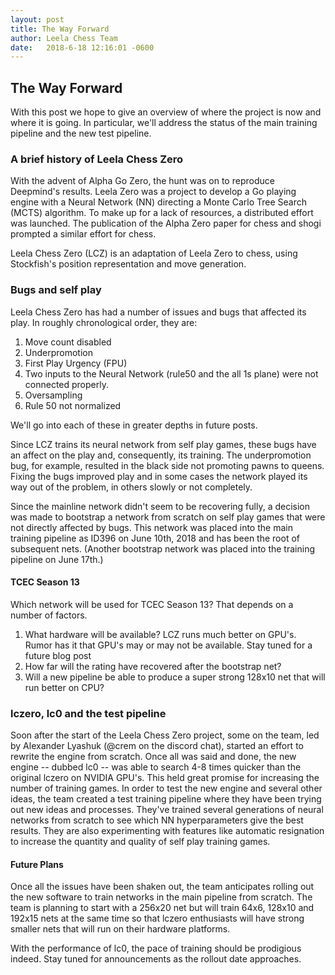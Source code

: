 ```yaml
---
layout: post
title: The Way Forward
author: Leela Chess Team
date:   2018-6-18 12:16:01 -0600
---
```


## The Way Forward

With this post we hope to give an overview of where the project is now and where it is going. In particular, we'll address the status of the main training pipeline and the new test pipeline.

### A brief history of Leela Chess Zero

With the advent of Alpha Go Zero, the hunt was on to reproduce Deepmind's results. Leela Zero was a project to develop a Go playing engine with a Neural Network (NN) directing a Monte Carlo Tree Search (MCTS) algorithm. To make up for a lack of resources, a distributed effort was launched. The publication of the Alpha Zero paper for chess and shogi prompted a similar effort for chess.

Leela Chess Zero (LCZ) is an adaptation of Leela Zero to chess, using Stockfish's position representation and move generation.

### Bugs and self play

Leela Chess Zero has had a number of issues and bugs that affected its play. In roughly chronological order, they are:
<!--more-->

1. Move count disabled
2. Underpromotion
3. First Play Urgency (FPU)
4. Two inputs to the Neural Network (rule50 and the all 1s plane) were not connected properly.
5. Oversampling
6. Rule 50 not normalized

We'll go into each of these in greater depths in future posts.

Since LCZ trains its neural network from self play games, these bugs have an affect on the play and, consequently, its training. The underpromotion bug, for example, resulted in the black side not promoting pawns to queens. Fixing the bugs improved play and in some cases the network played its way out of the problem, in others slowly or not completely.

Since the mainline network didn't seem to be recovering fully, a decision was made to bootstrap a network from scratch on self play games that were not directly affected by bugs. This network was placed into the main training pipeline as ID396 on June 10th, 2018 and has been the root of subsequent nets. (Another bootstrap network was placed into the training pipeline on June 17th.)

#### TCEC Season 13

Which network will be used for TCEC Season 13? That depends on a number of factors.

1. What hardware will be available? LCZ runs much better on GPU's. Rumor has it that GPU's may or may not be available. Stay tuned for a future blog post
2. How far will the rating have recovered after the bootstrap net?
3. Will a new pipeline be able to produce a super strong 128x10 net that will run better on CPU?

### lczero, lc0 and the test pipeline

Soon after the start of the Leela Chess Zero project, some on the team, led by Alexander Lyashuk (@crem on the discord chat), started an effort to rewrite the engine from scratch. Once all was said and done, the new engine -- dubbed lc0 -- was able to search 4-8 times quicker than the original lczero on NVIDIA GPU's. This held great promise for increasing the number of training games. In order to test the new engine and several other ideas, the team created a test training pipeline where they have been trying out new ideas and processes. They've trained several generations of neural networks from scratch to see which NN hyperparameters give the best results. They are also experimenting with features like automatic resignation to increase the quantity and quality of self play training games.

#### Future Plans

Once all the issues have been shaken out, the team anticipates rolling out the new software to train networks in the main pipeline from scratch. The team is planning to start with a 256x20 net but will train 64x6, 128x10 and 192x15 nets at the same time so that lczero enthusiasts will have strong smaller nets that will run on their hardware platforms.

With the performance of lc0, the pace of training should be prodigious indeed. Stay tuned for announcements as the rollout date approaches.
